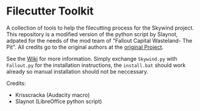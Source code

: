 # Filecutter Toolkit

A collection of tools to help the filecutting process for the Skywind project. This repository is a modified version of the python script by Slaynot, adpated for the needs of the mod team of "Fallout Capital Wasteland- The Pit". All credits go to the original authors at the [original Project](https://gitlab.com/Slaynot/filecutter-toolkit).

See the [Wiki](https://gitlab.com/Slaynot/filecutter-toolkit/-/wikis/home) for more information. Simply exchange `Skywind.py` with `Fallout.py` for the installation instructions, the `install.bat` should work already so manual installation should not be neccessary.

Credits:

- Krisscracka (Audacity macro)
- Slaynot (LibreOffice python script)
